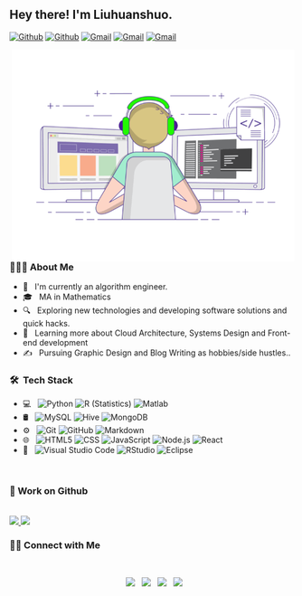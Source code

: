 <h2> Hey there! I'm Liuhuanshuo.</h2>

[![Github](https://komarev.com/ghpvc/?username=liuhuanshuo)](https://github.com/liuhuanshuo)
[![Github](https://img.shields.io/badge/-Github-333?style=flat&logo=Github&logoColor=white)](https://github.com/liuhuanshuo)
[![Gmail](https://img.shields.io/badge/-Gmail-c14438?style=flat&logo=Gmail&logoColor=white)](mailto:huanshuo0801@gmail.com)
[![Gmail](https://img.shields.io/badge/%E5%BE%AE%E4%BF%A1%E5%85%AC%E4%BC%97%E5%8F%B7-5w%2B-green?logo=wechat&style=social)](https://pic.liuzaoqi.com/picgo/202112150908823.jpeg)
[![Gmail](https://img.shields.io/badge/%20follow-5k-green?logo=zhihu&style=social&logoColor=#019DFF)](https://www.zhihu.com/people/almost-lover-1hs)

<img align="right" alt="GIF" src="https://raw.githubusercontent.com/devSouvik/devSouvik/master/gif3.gif" width="500"/>

<h3> 👨🏻‍💻 About Me </h3>

- 🔭 &nbsp; I'm currently an algorithm engineer.
- 🎓 &nbsp; MA in Mathematics
- 🔍 &nbsp; Exploring new technologies and developing software solutions and quick hacks.
- 📖 &nbsp; Learning more about Cloud Architecture, Systems Design and Front-end development
- ✍️ &nbsp; Pursuing Graphic Design and Blog Writing as hobbies/side hustles..


<h3> 🛠 &nbsp;Tech Stack</h3>

- 💻 &nbsp;
  ![Python](https://img.shields.io/badge/-Python-333333?style=flat&logo=python)
  ![R (Statistics)](https://img.shields.io/badge/-R-333333?style=flat&logo=R&logoColor=276DC3)
  ![Matlab](https://img.shields.io/badge/-Matlab-333333?style=flat&logo=Matlab&logoColor=007396)
- 🛢 &nbsp;
  ![MySQL](https://img.shields.io/badge/-MySQL-333333?style=flat&logo=mysql)
  ![Hive](https://img.shields.io/badge/-Hive-333333?style=flat&logo=hive)
  ![MongoDB](https://img.shields.io/badge/-MongoDB-333333?style=flat&logo=mongodb)
- ⚙️ &nbsp;
  ![Git](https://img.shields.io/badge/-Git-333333?style=flat&logo=git)
  ![GitHub](https://img.shields.io/badge/-GitHub-333333?style=flat&logo=github)
  ![Markdown](https://img.shields.io/badge/-Markdown-333333?style=flat&logo=markdown)
- 🌐 &nbsp;
  ![HTML5](https://img.shields.io/badge/-HTML5-333333?style=flat&logo=HTML5)
  ![CSS](https://img.shields.io/badge/-CSS-333333?style=flat&logo=CSS3&logoColor=1572B6)
  ![JavaScript](https://img.shields.io/badge/-JavaScript-333333?style=flat&logo=javascript)
  ![Node.js](https://img.shields.io/badge/-Node.js-333333?style=flat&logo=node.js)
  ![React](https://img.shields.io/badge/-vue.js-333333?style=flat&logo=vue.js)
- 🔧 &nbsp;
  ![Visual Studio Code](https://img.shields.io/badge/-Visual%20Studio%20Code-333333?style=flat&logo=visual-studio-code&logoColor=007ACC)
  ![RStudio](https://img.shields.io/badge/-RStudio-333333?style=flat&logo=rstudio)
  ![Eclipse](https://img.shields.io/badge/-Pycharm-333333?style=flat&logo=pycharm&logoColor=2CDA86)
<br/>
<h3>  🎯 Work on Github </h3>

<br/>
<a href="https://github.com/liuhuanshuo">
  <img height="180em" src="https://github-readme-stats.vercel.app/api?username=liuhuanshuo&theme=buefy&show_icons=true" />
  <img height="180em" src="https://github-readme-stats.vercel.app/api/top-langs/?username=liuhuanshuo&theme=buefy&layout=compact" />
</a>

<br/>

<h3> 🤝🏻 Connect with Me </h3>

<br/>

<p align="center">
&nbsp; <a href="https://pic.liuzaoqi.com/picgo/202112150908823.jpeg" target="_blank" rel="noopener noreferrer"><img src="https://img.icons8.com/fluency/100/000000/weixing.png" width="45" /></a>  
&nbsp; <a href="https://www.zhihu.com/people/almost-lover-1hs" target="_blank" rel="noopener noreferrer"><img src="https://img.icons8.com/material-two-tone/100/000000/zhihu.png" width="45" /></a>  
&nbsp; <a href="https://zaoqi.blog.csdn.net/" target="_blank" rel="noopener noreferrer"><img src="https://img.icons8.com/material-rounded/100/000000/csdn.png" width="50" /></a>
&nbsp; <a href="mailto:huanshuo0801@gmail.com" target="_blank" rel="noopener noreferrer"><img src="https://img.icons8.com/plasticine/100/000000/gmail.png"  width="50" /></a>
</p>

